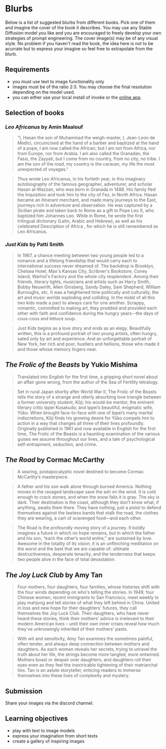 # Blurbs

Below is a list of suggested blurbs from different books. Pick one of them and imagine the cover of the book it describes. You may use any Stable Diffusion model you like and you are encouraged to freely develop your own strategies of prompt engineering. The cover image(s) may be of any visual style. No problem if you haven't read the book, the idea here is not to be acurrate but to express your imagine so feel free to extrapolate from the blurb.

## Requirements

- you must use text to image functionality only
- images must be of the ratio 2:3. You may choose the final resolution depending on the model used.
- you can either use your local install of invoke or the <a href="https://app.invoke.ai/" target="_blank">online app</a>.

## Selection of books

### _Leo Africanus_ by Amin Maalouf

> "I, Hasan the son of Muhammad the weigh-master, I, Jean-Leon de Medici, circumcised at the hand of a barber and baptized at the hand of a pope, I am now called the African, but I am not from Africa, nor from Europe, nor from Arabia. I am also called the Granadan, the Fassi, the Zayyati, but I come from no country, from no city, no tribe. I am the son of the road, my country is the caravan, my life the most unexpected of voyages."

> Thus wrote Leo Africanus, in his fortieth year, in this imaginary autobiography of the famous geographer, adventurer, and scholar Hasan al-Wazzan, who was born in Granada in 1488. His family fled the Inquisition and took him to the city of Fez, in North Africa. Hasan became an itinerant merchant, and made many journeys to the East, journeys rich in adventure and observation. He was captured by a Sicilian pirate and taken back to Rome as a gift to Pope Leo X, who baptized him Johannes Leo. While in Rome, he wrote the first trilingual dictionary (Latin, Arabic and Hebrew), as well as his celebrated Description of Africa , for which he is still remembered as Leo Africanus.

### _Just Kids_ by Patti Smith

> In 1967, a chance meeting between two young people led to a romance and a lifelong friendship that would carry each to international success never dreamed of. The backdrop is Brooklyn, Chelsea Hotel, Max's Kansas City, Scribner's Bookstore, Coney Island, Warhol's Factory and the whole city resplendent. Among their friends, literary lights, musicians and artists such as Harry Smith, Bobby Neuwirth, Allen Ginsberg, Sandy Daley, Sam Shepherd, William Burroughs, etc. It was a heightened time politically and culturally; the art and music worlds exploding and colliding. In the midst of all this two kids made a pact to always care for one another. Scrappy, romantic, committed to making art, they prodded and provided each other with faith and confidence during the hungry years--the days of cous-cous and lettuce soup.

> Just Kids begins as a love story and ends as an elegy. Beautifully written, this is a profound portrait of two young artists, often hungry, sated only by art and experience. And an unforgettable portrait of New York, her rich and poor, hustlers and hellions, those who made it and those whose memory lingers near.

## _The Frolic of the Beasts_ by Yukio Mishima

> Translated into English for the first time, a gripping short novel about an affair gone wrong, from the author of the Sea of Fertility tetralogy.

> Set in rural Japan shortly after World War II, The Frolic of the Beasts tells the story of a strange and utterly absorbing love triangle between a former university student, Kōji; his would-be mentor, the eminent literary critic Ippei Kusakudo; and Ippei’s beautiful, enigmatic wife, Yūko. When brought face-to-face with one of Ippei’s many marital indiscretions, Kōji finds his growing desire for Yūko compels him to action in a way that changes all three of their lives profoundly. Originally published in 1961 and now available in English for the first time, The Frolic of the Beasts is a haunting examination of the various guises we assume throughout our lives, and a tale of psychological self-entrapment, seduction, and crime.

## _The Road_ by Cormac McCarthy

> A searing, postapocalyptic novel destined to become Cormac McCarthy’s masterpiece.

> A father and his son walk alone through burned America. Nothing moves in the ravaged landscape save the ash on the wind. It is cold enough to crack stones, and when the snow falls it is gray. The sky is dark. Their destination is the coast, although they don’t know what, if anything, awaits them there. They have nothing; just a pistol to defend themselves against the lawless bands that stalk the road, the clothes they are wearing, a cart of scavenged food—and each other.

> The Road is the profoundly moving story of a journey. It boldly imagines a future in which no hope remains, but in which the father and his son, “each the other’s world entire,” are sustained by love. Awesome in the totality of its vision, it is an unflinching meditation on the worst and the best that we are capable of: ultimate destructiveness, desperate tenacity, and the tenderness that keeps two people alive in the face of total devastation.

## _The Joy Luck Club_ by Amy Tan

> Four mothers, four daughters, four families, whose histories shift with the four winds depending on who's telling the stories. In 1949, four Chinese women, recent immigrants to San Francisco, meet weekly to play mahjong and tell stories of what they left behind in China. United in loss and new hope for their daughters' futures, they call themselves the Joy Luck Club. Their daughters, who have never heard these stories, think their mothers' advice is irrelevant to their modern American lives – until their own inner crises reveal how much they've unknowingly inherited of their mothers' pasts.

> With wit and sensitivity, Amy Tan examines the sometimes painful, often tender, and always deep connection between mothers and daughters. As each woman reveals her secrets, trying to unravel the truth about her life, the strings become more tangled, more entwined. Mothers boast or despair over daughters, and daughters roll their eyes even as they feel the inextricable tightening of their matriarchal ties. Tan is an astute storyteller, enticing readers to immerse themselves into these lives of complexity and mystery.

## Submission

Share your images via the discord channel.

## Learning objectives

- play with text to image models
- express your imagination from short texts
- create a gallery of inspiring images
